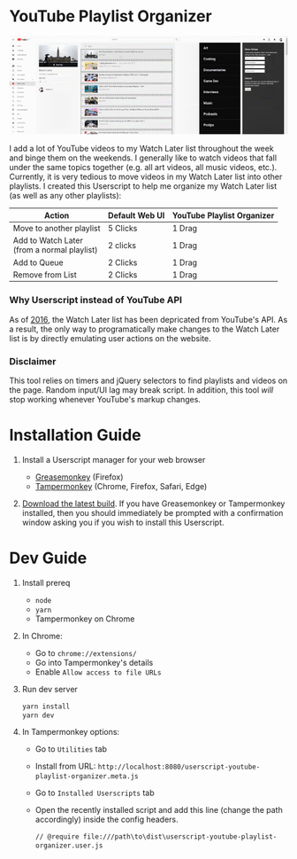 # YouTube Playlist Organizer

![](.github/img/preview.gif)

I add a lot of YouTube videos to my Watch Later list throughout the week and binge them on the weekends. I generally like to watch videos that fall under the same topics together (e.g. all art videos, all music videos, etc.). Currently, it is very tedious to move videos in my Watch Later list into other playlists. I created this Userscript to help me organize my Watch Later list (as well as any other playlists):

Action | Default Web UI | YouTube Playlist Organizer
--- | -- | ---
Move to another playlist | 5 Clicks  | 1 Drag
Add to Watch Later<br>(from a normal playlist) | 2 clicks | 1 Drag
Add to Queue | 2 Clicks | 1 Drag
Remove from List | 2 Clicks | 1 Drag

### Why Userscript instead of YouTube API

As of [2016](https://developers.google.com/youtube/v3/revision_history#september-15-2016), the Watch Later list has been depricated from YouTube's API. As a result, the only way to programatically make changes to the Watch Later list is by directly emulating user actions on the website.

### Disclaimer

This tool relies on timers and jQuery selectors to find playlists and videos on the page. Random input/UI lag may break script. In addition, this tool *will* stop working whenever YouTube's markup changes.

# Installation Guide

1. Install a Userscript manager for your web browser
    * [Greasemonkey](https://addons.mozilla.org/en-US/firefox/addon/greasemonkey/) (Firefox)
    * [Tampermonkey](https://www.tampermonkey.net/) (Chrome, Firefox, Safari, Edge)

2. [Download the latest build](https://github.com/Trinovantes/userscript-youtube-playlist-organizer/releases/download/latest/userscript-youtube-playlist-organizer.user.js). If you have Greasemonkey or Tampermonkey installed, then you should immediately be prompted with a confirmation window asking you if you wish to install this Userscript.

# Dev Guide

1. Install prereq

    * `node`
    * `yarn`
    * Tampermonkey on Chrome

2. In Chrome:
    
    * Go to `chrome://extensions/`
    * Go into Tampermonkey's details
    * Enable `Allow access to file URLs`

3. Run dev server

    ```
    yarn install
    yarn dev
    ```

4. In Tampermonkey options:

    * Go to `Utilities` tab
    * Install from URL: `http://localhost:8080/userscript-youtube-playlist-organizer.meta.js`
    * Go to `Installed Userscripts` tab
    * Open the recently installed script and add this line (change the path accordingly) inside the config headers.

        ```
        // @require file:///path\to\dist\userscript-youtube-playlist-organizer.user.js
        ```
